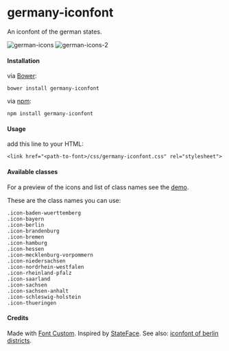 germany-iconfont
===============

An iconfont of the german states.

![german-icons](http://i.imgur.com/tV8R5hs.png)
![german-icons-2](http://i.imgur.com/ZmCWNJt.png)

#### Installation

via [Bower](http://bower.io/):
```
bower install germany-iconfont
```

via [npm](https://www.npmjs.com/):
```
npm install germany-iconfont
```

#### Usage

add this line to your HTML:

```
<link href="<path-to-font>/css/germany-iconfont.css" rel="stylesheet">
```

#### Available classes

For a preview of the icons and list of class names see the [demo](http://apps.webkid.io/germany-iconfont).

These are the class names you can use:

```
.icon-baden-wuerttemberg
.icon-bayern
.icon-berlin
.icon-brandenburg
.icon-bremen
.icon-hamburg
.icon-hessen
.icon-mecklenburg-vorpommern
.icon-niedersachsen
.icon-nordrhein-westfalen
.icon-rheinland-pfalz
.icon-saarland
.icon-sachsen
.icon-sachsen-anhalt
.icon-schleswig-holstein
.icon-thueringen
```

#### Credits

Made with [Font Custom](http://fontcustom.com/).
Inspired by [StateFace](http://propublica.github.io/stateface/).
See also: [iconfont of berlin districts](https://github.com/wbkd/berlin-iconfont).
